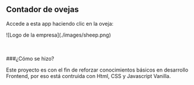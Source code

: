 ## Contador de ovejas
<p>Accede a esta app haciendo clic en la oveja:</p>
![Logo de la empresa](./images/sheep.png)

<br/> <br/>
###¿Cómo se hizo?
<p>Este proyecto es con el fin de reforzar conocimientos básicos en desarrollo Frontend, por eso está contruida con Html, CSS y Javascript Vanilla.</p>
